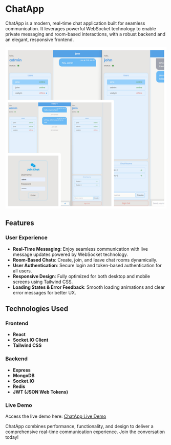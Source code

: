 # ChatApp

ChatApp is a modern, real-time chat application built for seamless communication. It leverages powerful WebSocket technology to enable private messaging and room-based interactions, with a robust backend and an elegant, responsive frontend.

<img src="https://raw.githubusercontent.com/hulchenko/MERN-chat-app/refs/heads/main/client/public/screen-desktop.jpg" alt="App Desktop Screenshot"/>

## Features

### User Experience

- **Real-Time Messaging**: Enjoy seamless communication with live message updates powered by WebSocket technology.
- **Room-Based Chats**: Create, join, and leave chat rooms dynamically.
- **User Authentication**: Secure login and token-based authentication for all users.
- **Responsive Design**: Fully optimized for both desktop and mobile screens using Tailwind CSS.
- **Loading States & Error Feedback**: Smooth loading animations and clear error messages for better UX.

## Technologies Used

### Frontend

- **React**
- **Socket.IO Client**
- **Tailwind CSS**

### Backend

- **Express**
- **MongoDB**
- **Socket.IO**
- **Redis**
- **JWT (JSON Web Tokens)**

### Live Demo

Access the live demo here: [ChatApp Live Demo](https://mern-chat-app-eight-xi.vercel.app/)

ChatApp combines performance, functionality, and design to deliver a comprehensive real-time communication experience. Join the conversation today!
